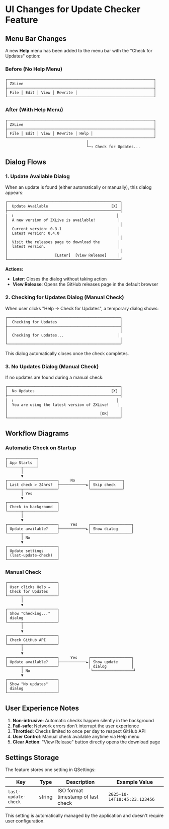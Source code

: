 # UI Changes for Update Checker Feature

## Menu Bar Changes

A new **Help** menu has been added to the menu bar with the "Check for Updates" option:

### Before (No Help Menu)
```
┌─────────────────────────────────────────────────────────────────┐
│ ZXLive                                                          │
├─────────────────────────────────────────────────────────────────┤
│ File │ Edit │ View │ Rewrite │                                  │
└─────────────────────────────────────────────────────────────────┘
```

### After (With Help Menu)
```
┌─────────────────────────────────────────────────────────────────┐
│ ZXLive                                                          │
├─────────────────────────────────────────────────────────────────┤
│ File │ Edit │ View │ Rewrite │ Help │                           │
└─────────────────────────────────────────────────────────────────┘
                                    │
                                    └─→ Check for Updates...
```

## Dialog Flows

### 1. Update Available Dialog

When an update is found (either automatically or manually), this dialog appears:

```
┌──────────────────────────────────────────────────┐
│  Update Available                            [X] │
├──────────────────────────────────────────────────┤
│  ℹ️                                              │
│  A new version of ZXLive is available!          │
│                                                  │
│  Current version: 0.3.1                         │
│  Latest version: 0.4.0                          │
│                                                  │
│  Visit the releases page to download the        │
│  latest version.                                │
│                                                  │
│                     [Later]  [View Release]     │
└──────────────────────────────────────────────────┘
```

**Actions:**
- **Later**: Closes the dialog without taking action
- **View Release**: Opens the GitHub releases page in the default browser

### 2. Checking for Updates Dialog (Manual Check)

When user clicks "Help → Check for Updates", a temporary dialog shows:

```
┌──────────────────────────────────────────────────┐
│  Checking for Updates                            │
├──────────────────────────────────────────────────┤
│                                                  │
│  Checking for updates...                        │
│                                                  │
└──────────────────────────────────────────────────┘
```

This dialog automatically closes once the check completes.

### 3. No Updates Dialog (Manual Check)

If no updates are found during a manual check:

```
┌──────────────────────────────────────────────────┐
│  No Updates                                  [X] │
├──────────────────────────────────────────────────┤
│  ℹ️                                              │
│  You are using the latest version of ZXLive!    │
│                                                  │
│                                         [OK]     │
└──────────────────────────────────────────────────┘
```

## Workflow Diagrams

### Automatic Check on Startup

```
┌─────────────┐
│ App Starts  │
└──────┬──────┘
       │
       ▼
┌──────────────────────┐     No      ┌──────────────┐
│ Last check > 24hrs?  ├────────────►│ Skip check   │
└──────┬───────────────┘             └──────────────┘
       │ Yes
       ▼
┌──────────────────────┐
│ Check in background  │
└──────┬───────────────┘
       │
       ▼
┌──────────────────────┐     Yes     ┌──────────────────┐
│ Update available?    ├────────────►│ Show dialog      │
└──────┬───────────────┘             └──────────────────┘
       │ No
       ▼
┌──────────────────────┐
│ Update settings      │
│ (last-update-check)  │
└──────────────────────┘
```

### Manual Check

```
┌──────────────────────┐
│ User clicks Help →   │
│ Check for Updates    │
└──────┬───────────────┘
       │
       ▼
┌──────────────────────┐
│ Show "Checking..."   │
│ dialog               │
└──────┬───────────────┘
       │
       ▼
┌──────────────────────┐
│ Check GitHub API     │
└──────┬───────────────┘
       │
       ▼
┌──────────────────────┐     Yes     ┌──────────────────┐
│ Update available?    ├────────────►│ Show update      │
└──────┬───────────────┘             │ dialog           │
       │ No                           └──────────────────┘
       ▼
┌──────────────────────┐
│ Show "No updates"    │
│ dialog               │
└──────────────────────┘
```

## User Experience Notes

1. **Non-intrusive**: Automatic checks happen silently in the background
2. **Fail-safe**: Network errors don't interrupt the user experience
3. **Throttled**: Checks limited to once per day to respect GitHub API
4. **User Control**: Manual check available anytime via Help menu
5. **Clear Action**: "View Release" button directly opens the download page

## Settings Storage

The feature stores one setting in QSettings:

| Key | Type | Description | Example Value |
|-----|------|-------------|---------------|
| `last-update-check` | string | ISO format timestamp of last check | `2025-10-14T18:45:23.123456` |

This setting is automatically managed by the application and doesn't require user configuration.
